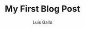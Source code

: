 ---
layout: ../../layouts/MarkdownPostLayout.astro
title: 'My First Blog Post'
pubDate: 2022-07-01
description: 'This is the first post of my new Astro blog.'
author: Luis Gallo
image:
    url: 'https://docs.astro.build/assets/rose.webp'
    alt: 'The Astro logo on a dark background with a pink glow.'
categories: ["astro", "ui", "random category"]
tags: ["astro", "blogging", "learning in public"]
---